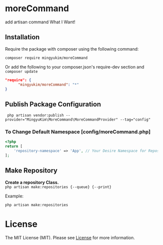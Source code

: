 
# moreCommand
add artisan command What I Want!
<br />

## Installation
Require the package with composer using the following command:

```
composer require mingyukim/moreCommand
```

Or add the following to your composer.json's require-dev section and `composer update`

```json
"require": {
      "mingyukim/moreCommand": "*"
}
```

## Publish Package Configuration
```shell
 php artisan vendor:publish --provider="MingyuKim\MoreCommand\MoreCommandProvider" --tag="config"
```

### To Change Default Namespace [config/moreCommand.php]
```php
<?php
return [
    'repository-namespace' => 'App', // Your Desire Namespace for Repository Classes   
];
```

## Make Repository

__Create a repository Class.__\
`php artisan make:repositories {--queue} {--print}`

Example:
```
php artisan make:repositories
```

# License
The MIT License (MIT). Please see [License](LICENSE) for more information.